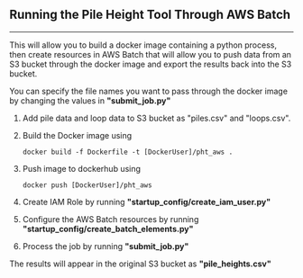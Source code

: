 ## Running the Pile Height Tool Through AWS Batch
---
This will allow you to build a docker image containing a python process, then create resources in AWS Batch that will allow you to push data from an S3 bucket through the docker image and export the results back into the S3 bucket.

You can specify the file names you want to pass through the docker image by changing the values in **"submit_job.py"**

1. Add pile data and loop data to S3 bucket as "piles.csv" and "loops.csv".

2. Build the Docker image using 

    `docker build -f Dockerfile -t [DockerUser]/pht_aws .`

3. Push image to dockerhub using

    `docker push [DockerUser]/pht_aws`

4. Create IAM Role by running **"startup_config/create_iam_user.py"**

5. Configure the AWS Batch resources by running **"startup_config/create_batch_elements.py"**

6. Process the job by running **"submit_job.py"**

The results will appear in the original S3 bucket as **"pile_heights.csv"**